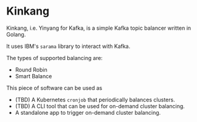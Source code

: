 # Kinkang

Kinkang, i.e. Yinyang for Kafka, is a simple Kafka topic balancer written in Golang.

It uses IBM's `sarama` library to interact with Kafka.

The types of supported balancing are:

* Round Robin
* Smart Balance

This piece of software can be used as

* (TBD) A Kubernetes `cronjob` that periodically balances clusters.
* (TBD) A CLI tool that can be used for on-demand cluster balancing.
* A standalone app to trigger on-demand cluster balancing.
